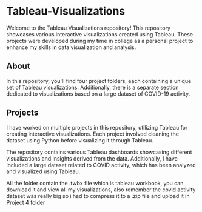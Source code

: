 # Tableau-Visualizations

Welcome to the Tableau Visualizations repository! This repository showcases various interactive visualizations created using Tableau. These projects were developed during my time in college as a personal project to enhance my skills in data visualization and analysis.
## About

In this repository, you'll find four project folders, each containing a unique set of Tableau visualizations. Additionally, there is a separate section dedicated to visualizations based on a large dataset of COVID-19 activity.

## Projects

I have worked on multiple projects in this repository, utilizing Tableau for creating interactive visualizations. Each project involved cleaning the dataset using Python before visualizing it through Tableau.

The repository contains various Tableau dashboards showcasing different visualizations and insights derived from the data. Additionally, I have included a large dataset related to COVID activity, which has been analyzed and visualized using Tableau.

All the folder contain the .twbx file which is tableau workbook, you can download it and view all my visualizations, also remember the covid activity dataset was really big so i had to compress it to a .zip file and upload it in Project 4 folder 
